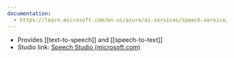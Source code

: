 ```yaml
---
documentation:
  - https://learn.microsoft.com/en-us/azure/ai-services/speech-service/
---
```

- Provides [[text-to-speech]] and [[speech-to-text]]
- Studio link: [Speech Studio (microsoft.com)](https://speech.microsoft.com/portal)